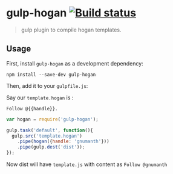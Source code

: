 # gulp-hogan [![Build status][travis-image]][travis-url]
> gulp plugin to compile hogan templates.

## Usage

First, install `gulp-hogan` as a development dependency:

```shell
npm install --save-dev gulp-hogan
```

Then, add it to your `gulpfile.js`:

Say our `template.hogan` is :

```
Follow @{{handle}}.
```

```javascript
var hogan = require('gulp-hogan');

gulp.task('default', function(){
  gulp.src('template.hogan')
    .pipe(hogan({handle: 'gnumanth'}))
    .pipe(gulp.dest('dist'));
});
```
Now dist will have `template.js` with content as `Follow @gnumanth`

[travis-url]: http://travis-ci.org/hemanth/gulp-hogan
[travis-image]: https://travis-ci.org/hemanth/gulp-hogan.svg


